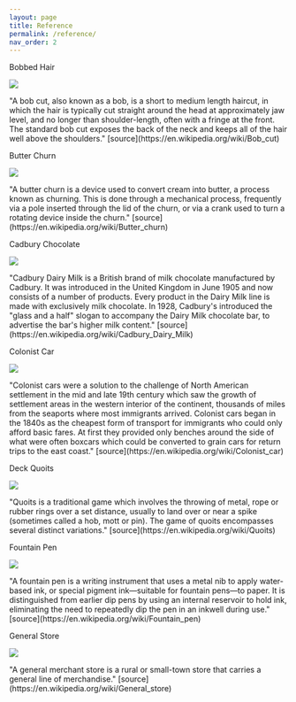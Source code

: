 ```yaml
---
layout: page
title: Reference
permalink: /reference/
nav_order: 2
---
```


<p>Bobbed Hair</p>
<img src="images/A Prairie as Wide as the Sea Reference/bob.jpg"> 
<p>"A bob cut, also known as a bob, is a short to medium length haircut, in which the hair is typically cut straight around the head at approximately jaw level, and no longer than shoulder-length, often with a fringe at the front. The standard bob cut exposes the back of the neck and keeps all of the hair well above the shoulders." [source](https://en.wikipedia.org/wiki/Bob_cut) </p>

<p>Butter Churn</p>
<img src="images/A Prairie as Wide as the Sea Reference/butter churn.webp"> 
<p>"A butter churn is a device used to convert cream into butter, a process known as churning. This is done through a mechanical process, frequently via a pole inserted through the lid of the churn, or via a crank used to turn a rotating device inside the churn." [source](https://en.wikipedia.org/wiki/Butter_churn) </p>

<p>Cadbury Chocolate</p>
<img src="images/A Prairie as Wide as the Sea Reference/cadbury chocolate.png">
<p>"Cadbury Dairy Milk is a British brand of milk chocolate manufactured by Cadbury. It was introduced in the United Kingdom in June 1905 and now consists of a number of products. Every product in the Dairy Milk line is made with exclusively milk chocolate. In 1928, Cadbury's introduced the "glass and a half" slogan to accompany the Dairy Milk chocolate bar, to advertise the bar's higher milk content." [source](https://en.wikipedia.org/wiki/Cadbury_Dairy_Milk) </p>

<p>Colonist Car</p>
<img src="images/A Prairie as Wide as the Sea Reference/colonist car.jpg"> 
<p>"Colonist cars were a solution to the challenge of North American settlement in the mid and late 19th century which saw the growth of settlement areas in the western interior of the continent, thousands of miles from the seaports where most immigrants arrived. Colonist cars began in the 1840s as the cheapest form of transport for immigrants who could only afford basic fares. At first they provided only benches around the side of what were often boxcars which could be converted to grain cars for return trips to the east coast." [source](https://en.wikipedia.org/wiki/Colonist_car) </p>

<p>Deck Quoits</p>
<img src="images/A Prairie as Wide as the Sea Reference/deck quoits.jpg">
<p>"Quoits is a traditional game which involves the throwing of metal, rope or rubber rings over a set distance, usually to land over or near a spike (sometimes called a hob, mott or pin). The game of quoits encompasses several distinct variations." [source](https://en.wikipedia.org/wiki/Quoits)</p>

<p>Fountain Pen</p>
<img src="images/A Prairie as Wide as the Sea Reference/fountain pen.jpg">
<p>"A fountain pen is a writing instrument that uses a metal nib to apply water-based ink, or special pigment ink—suitable for fountain pens—to paper. It is distinguished from earlier dip pens by using an internal reservoir to hold ink, eliminating the need to repeatedly dip the pen in an inkwell during use." [source](https://en.wikipedia.org/wiki/Fountain_pen)</p>

<p>General Store</p>
<img src="images/A Prairie as Wide as the Sea Reference/general store.jpg"> 
<p>"A general merchant store is a rural or small-town store that carries a general line of merchandise." [source](https://en.wikipedia.org/wiki/General_store)</p>



